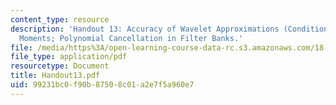 ```yaml
---
content_type: resource
description: 'Handout 13: Accuracy of Wavelet Approximations (Condition A); Vanishing
  Moments; Polynomial Cancellation in Filter Banks.'
file: /media/https%3A/open-learning-course-data-rc.s3.amazonaws.com/18-327-wavelets-filter-banks-and-applications-spring-2003/99231bc0f90b87508c01a2e7f5a960e7_Handout13.pdf
file_type: application/pdf
resourcetype: Document
title: Handout13.pdf
uid: 99231bc0-f90b-8750-8c01-a2e7f5a960e7
---
```

